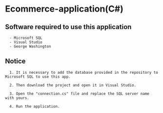 # Ecommerce-application(C#)


## Software required to use this application
      - Microsoft SQL
      - Visual Studio
      - George Washington
## Notice
      1. It is necessary to add the database provided in the repository to Microsoft SQL to use this app.

      2. Then download the project and open it in Visual Studio.

      3. Open the "connection.cs" file and replace the SQL server name with yours.

      4. Run the application.
